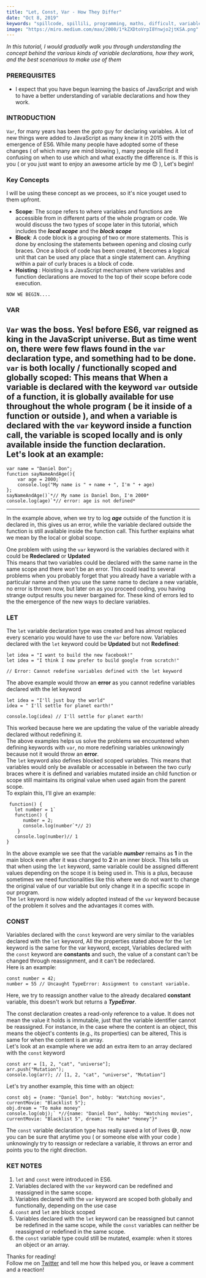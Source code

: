 ```yaml
---
title: "Let, Const, Var - How They Differ"
date: "Oct 8, 2019"
keywords: "spillcode, spillili, programming, maths, difficult, variable declarations, let, const, var, block scope, universal scope, bubbling, encapsulation"
image: "https://miro.medium.com/max/2000/1*kZXDtoVrpI8Ynwjo2jtKSA.png"
---
```


*In this tutorial, I would gradually walk you through understanding the concept behind the various kinds of variable declarations, how they work, and the best scenarious to make use of them*

### PREREQUISITES
- I expect that you have begun learning the basics of JavaScript and wish to have a better understanding of variable declarations and how they work.


### INTRODUCTION

`Var`, for many years has been the *goto* guy for declaring variables. A lot of new things were added to JavaScript as many knew it in 2015 with the emergence of ES6. While many people have adopted some of these changes ( of which many are mind blowing ), many people sill find it confusing on when to use which and what exactly the difference is. If this is you ( or you just want to enjoy an awesome article by me 😊 ), Let's begin!

### Key Concepts
I will be using these concept as we procees, so it's nice youget used to them upfront.
- **Scope**: The scope refers to where variables and functions are accessible from in different parts of the whole program  or code. We would discuss the two types of scope later in this tutorial, which includes the ***local scope*** and the ***block scope***
- **Block**: A code block is a grouping of two or more statements. This is done by enclosing the statements between opening and closing curly braces. Once a block of code has been created, it becomes a logical unit that can be used any place that a single statement can. Anything within a pair of curly braces is a block of code.  
- **Hoisting** : Hoisting is a JavaScript mechanism where variables and function declarations are moved to the top of their scope before code execution.  
>>
`NOW WE BEGIN....`

### VAR
`Var` was the boss. Yes! before ES6, var reigned as king in the JavaScript universe. But as time went on, there were few flaws found in the `var` declaration type, and something had to be done. `var`  is both locally / functionally scoped and globally scoped: This means that When a variable is declared with the keyword `var` outside of a function, it is globally available for use throughout the whole program ( be it inside of a function or outside ), and when a variable is declared with the `var` keyword inside  a function call, the variable is scoped locally and is only available inside the function declaration.  
Let's look at an example:
---
```
var name = "Daniel Don";  
function sayNameAndAge(){  
    var age = 2000;`  
    console.log("My name is " + name + ", I'm " + age)   
};  
sayNameAndAge()`*// My name is Daniel Don, I'm 2000*  
console.log(age)`*// error: age is not defined*
```
---

  
In the example above, when we try to log ***age*** outside of the function it is declared in, this gives us an error, while the variable declared outside the function is still available inside the function call. This further explains what we mean by the local or global scope.  
  
One problem with using the `var` keyword is the variables declared with it could be **Redeclared** or **Updated**  
This means that two variables could be declared with the same name in the same scope and there won't be an error. This could lead to several problems when you probably forget that you already have a variable with a particular name and then you use the same name to declare a new variable, no error is thrown now, but later on as you proceed coding, you having strange output results you never bargained for. These kind of errors led to the the emergence of the new ways to declare variables.

### LET
The `let` variable declaration type was created and has almost replaced every scenario you would have to use the `var` before now. Variables declared with the `let` keyword could be **Updated** but not **Redefined**:  
>>
```
let idea = "I want to build the new facebook!"  
let idea = "I think I now prefer to build google from scratch!"

// Error: Cannot redefine variables defined with the let keyword
 ```
>>
The above example would throw an **error** as you cannot redefine variables declared with the let keyword  
>>
```
let idea = "I'll just buy the world"  
idea = " I'll settle for planet earth!"  

console.log(idea) // I'll settle for planet earth!
```
>>
This worked because here we are updating the value of the variable already declared without redefining it.  
The above examples helps us solve the problems we encountered when defining keywords with `var`, no more redefining variables unknowingly because not it would throw an **error**.  
The `let` keyword also defines blocked scoped variables. This means that variables would only be available or accessable in between the two curly braces where it is defined and variables mutated inside an child function or scope still maintains its original value when used again from the parent scope.   
To explain this, I'll give an example:  
>>
>>
```
 function() {  
   let number = 1`  
   function() {  
      number = 2;  
      console.log(number`*// 2)  
    }  
   console.log(number)// 1  
}
```  
>>
In the above example we see that the variable ***number*** remains as **1** in the main block even after it was changed to **2** in an inner block. This tells us that when using the `let` keyword, same variable could be assigned different values depending on the scope it is being used in. This is a plus, because sometimes we need functionalities like this where we do not want to change the original value of our variable but only change it in a specific scope in our program.  
The `let` keyword is now widely adopted instead of the `var` keyword because of the problem it solves and the advantages it comes with.

### CONST
 Variables declared with the `const` keyword are very similar to  the variables declared with the `let` keyword, All the properties stated above for the `let` keyword is the same for the var keyword, except, Variables declared with the `const` keyword are **constants** and such, the value of a constant can't be changed through reassignment, and it can't be redeclared.  
 Here is an example:  
>>
```
const number = 42;  
number = 55 // Uncaught TypeError: Assignment to constant variable.
```  
>>
Here, we try to reassign another value to the already decalared **constant** variable, this doesn't work but returns a ***TypeError***.  
>>
The const declaration creates a read-only reference to a value. It does not mean the value it holds is immutable, just that the variable identifier cannot be reassigned. For instance, in the case where the content is an object, this means the object's contents (e.g., its properties) can be altered, This is same for when the content is an array.  
Let's look at an example where we add an extra item to an array declared with the `const` keyword
>>
```
const arr = [1, 2, "cat", "universe"];  
arr.push("Mutation");  
console.log(arr); // [1, 2, "cat", "universe", "Mutation"]  
```

>>

Let's try another example, this time with an object:

>>
```
const obj = {name: "Daniel Don", hobby: "Watching movies", currentMovie: "Blacklist 5"};  
obj.dream = "To make money"  
console.log(obj);` *//{name: "Daniel Don", hobby: "Watching movies", currentMovie: "Blacklist 5", dream: "To make* *money"}*
```
>>

The `const` variable declaration type has really saved a lot of lives 😅, now you can be sure that anytime you ( or someone else with your code ) unknowingly try to reassign or redeclare a variable, it throws an error and points you to the right direction.

### KET NOTES
1. `let` and `const` were introduced in ES6.
2. Variables declared with the `var` keyword can be redefined and reassigned in the same scope.
3. Variables declared with the `var` keyword are scoped both globally and functionally, depending on the use case
4. `const` and `let` are block scoped
5. Variables declared with the `let` keyword can be reassigned but cannot be redefined in the same scope, while the `const` variables can neither be reassigned or redefined in the same scope.
6. the `const` variable type could still be mutated, example: when it stores an object or an array.

>>
Thanks for reading!  
Follow me on [Twitter](https://twitter.com/spillcode) and tell me how this helped you, or leave a comment and a reaction!